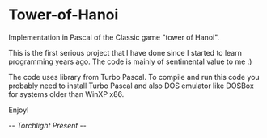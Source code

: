 # Tower-of-Hanoi

Implementation in Pascal of the Classic game "tower of Hanoi". 

This is the first serious project that I have done since I started to learn programming years ago. The code is mainly of sentimental value to me :)

The code uses library from Turbo Pascal. To compile and run this code you probably need to install Turbo Pascal and also DOS emulator like DOSBox for systems older than WinXP x86.

Enjoy!

 -- _Torchlight Present_ -- 